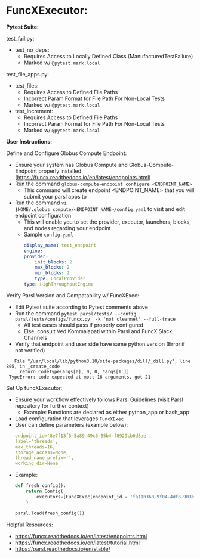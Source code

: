 # **FuncXExecutor:**

**Pytest Suite:**

test_fail.py:
- test_no_deps:
    - Requires Access to Locally Defined Class (ManufacturedTestFailure)
    - Marked w/ `@pytest.mark.local`

test_file_apps.py:
- test_files:
    - Requires Access to Defined File Paths
    - Incorrect Param Format for File Path For Non-Local Tests
    - Marked w/ `@pytest.mark.local`
- test_increment:
    - Requires Access to Defined File Paths
    - Incorrect Param Format for File Path For Non-Local Tests
    - Marked w/ `@pytest.mark.local`

**User Instructions:**

Define and Configure Globus Compute Endpoint:
- Ensure your system has Globus Compute and Globus-Compute-Endpoint properly installed (https://funcx.readthedocs.io/en/latest/endpoints.html)
- Run the command `globus-compute-endpoint configure <ENDPOINT_NAME>`
    - This command will create endpoint <ENDPOINT_NAME> that you will submit your parsl apps to
- Run the command `vi $HOME/.globus_compute/<ENDPOINT_NAME>/config.yaml` to visit and edit endpoint configuration
    - This will enable you to set the provider, executor, launchers, blocks, and nodes regarding your endpoint
    - Sample `config.yaml`
        ```yaml
        display_name: test_endpoint
        engine:
        provider:
            init_blocks: 2
            max_blocks: 2
            min_blocks: 2
            type: LocalProvider
        type: HighThroughputEngine
        ```

Verify Parsl Version and Compatability w/ FuncXExec:
- Edit Pytest suite according to Pytest comments above
- Run the command `pytest parsl/tests/ --config parsl/tests/configs/funcx.py  -k 'not cleannet' --full-trace`
    - All test cases should pass if properly configured
    - Else, consult Ved Kommalapati within Parsl and FuncX Slack Channels
- Verify that endpoint and user side have same python version (Error if not verified)
```
   File "/usr/local/lib/python3.10/site-packages/dill/_dill.py", line 805, in _create_code
     return CodeType(args[0], 0, 0, *args[1:])
 TypeError: code expected at most 16 arguments, got 21
```
Set Up funcXExecutor:
- Ensure your workflow effectively follows Parsl Guidelines (visit Parsl repository for further context)
    - Example: Functions are declared as either python_app or bash_app
- Load configuration that leverages `FuncXExec`
- User can define parameters (example below):
    ```yaml
    endpoint_id='8e7f13f5-5a89-49c6-85b4-f8929cb0d8ae', 
    label='threads', 
    max_threads=16, 
    storage_access=None,
    thread_name_prefix='', 
    working_dir=None
    ```
- Example:
    ```python
    def fresh_config():
        return Config(
            executors=[FuncXExec(endpoint_id = 'fa11b360-9f04-4df8-903e-81fc706fd21c', max_threads = 16)]
        )

    parsl.load(fresh_config())
    ```

Helpful Resources:
- https://funcx.readthedocs.io/en/latest/endpoints.html
- https://funcx.readthedocs.io/en/latest/tutorial.html
- https://parsl.readthedocs.io/en/stable/
